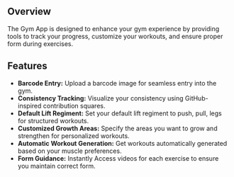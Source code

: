 ## Overview

The Gym App is designed to enhance your gym experience by providing tools to track your progress, customize your workouts, and ensure proper form during exercises.

## Features

- **Barcode Entry:** Upload a barcode image for seamless entry into the gym.
- **Consistency Tracking:** Visualize your consistency using GitHub-inspired contribution squares.
- **Default Lift Regiment:** Set your default lift regiment to push, pull, legs for structured workouts.
- **Customized Growth Areas:** Specify the areas you want to grow and strengthen for personalized workouts.
- **Automatic Workout Generation:** Get workouts automatically generated based on your muscle preferences.
- **Form Guidance:** Instantly Access videos for each exercise to ensure you maintain correct form.
